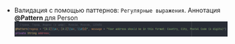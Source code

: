 * Валидация с помощью паттернов: `Регулярные выражения`. Аннотация **@Pattern** для Person
![img.png](img.png)
